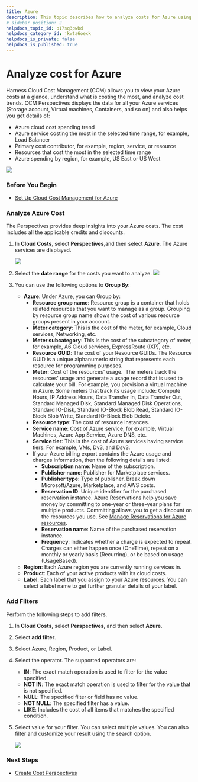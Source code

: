 ```yaml
---
title: Azure 
description: This topic describes how to analyze costs for Azure using Perspectives.
# sidebar_position: 2
helpdocs_topic_id: p17sq3pwbd
helpdocs_category_id: jkwta6oexk
helpdocs_is_private: false
helpdocs_is_published: true
---
```


# Analyze cost for Azure 

Harness Cloud Cost Management (CCM) allows you to view your Azure costs at a glance, understand what is costing the most, and analyze cost trends. CCM Perspectives displays the data for all your Azure services (Storage account, Virtual machines, Containers, and so on) and also helps you get details of:

* Azure cloud cost spending trend
* Azure service costing the most in the selected time range, for example, Load Balancer
* Primary cost contributor, for example, region, service, or resource
* Resources that cost the most in the selected time range
* Azure spending by region, for example, US East or US West

![](./static/analyze-cost-for-azure-17.png)

### Before You Begin

* [Set Up Cloud Cost Management for Azure](../../2-getting-started-ccm/4-set-up-cloud-cost-management/set-up-cost-visibility-for-azure.md)

### Analyze Azure Cost

The Perspectives provides deep insights into your Azure costs. The cost includes all the applicable credits and discounts.

1. In **Cloud Costs**, select **Perspectives**,and then select **Azure**. The Azure services are displayed.
   
     ![](./static/analyze-cost-for-azure-18.png)
2. Select the **date range** for the costs you want to analyze.
     ![](./static/analyze-cost-for-azure-19.png)

3. You can use the following options to **Group By**:
	* **Azure**: Under Azure, you can Group by:
		+ **Resource group name**: Resource group is a container that holds related resources that you want to manage as a group. Grouping by resource group name shows the cost of various resource groups present in your account.
		+ **Meter category**: This is the cost of the meter, for example, Cloud services, Networking, etc.
		+ **Meter subcategory**: This is the cost of the subcategory of meter, for example, A6 Cloud services, ExpressRoute (IXP), etc.
		+ **Resource GUID**: The cost of your Resource GUIDs. The Resource GUID is a unique alphanumeric string that represents each resource for programming purposes.
		+ **Meter**: Cost of the resources' usage.  The meters track the resources' usage and generate a usage record that is used to calculate your bill. For example, you provision a virtual machine in Azure. Some meters that track its usage include: Compute Hours, IP Address Hours, Data Transfer In, Data Transfer Out, Standard Managed Disk, Standard Managed Disk Operations, Standard IO-Disk, Standard IO-Block Blob Read, Standard IO-Block Blob Write, Standard IO-Block Blob Delete.
		+ **Resource type**: The cost of resource instances.
		+ **Service name**: Cost of Azure service, for example, Virtual Machines, Azure App Service, Azure DNS, etc.
		+ **Service tier**: This is the cost of Azure services having service tiers. For example, VMs, Dv3, and Dsv3.
		+ If your Azure billing export contains the Azure usage and charges information, then the following details are listed:
			- **Subscription name**: Name of the subscription.
			- **Publisher name**: Publisher for Marketplace services.
			- **Publisher type**: Type of publisher. Break down Microsoft/Azure, Marketplace, and AWS costs.
			- **Reservation ID**: Unique identifier for the purchased reservation instance. Azure Reservations help you save money by committing to one-year or three-year plans for multiple products. Committing allows you to get a discount on the resources you use. See [Manage Reservations for Azure resources](https://docs.microsoft.com/en-us/azure/cost-management-billing/reservations/manage-reserved-vm-instance).
			- **Reservation name**: Name of the purchased reservation instance.
			- **Frequency**: Indicates whether a charge is expected to repeat. Charges can either happen once (OneTime), repeat on a monthly or yearly basis (Recurring), or be based on usage (UsageBased).
	* **Region**: Each Azure region you are currently running services in.
	* **Product**: Each of your active products with its cloud costs.
	* **Label**: Each label that you assign to your Azure resources. You can select a label name to get further granular details of your label.

### Add Filters

Perform the following steps to add filters.

1. In **Cloud Costs**, select **Perspectives**, and then select **Azure**.
2. Select **add filter**. 
3. Select Azure, Region, Product, or Label.
4. Select the operator. The supported operators are:
	* **IN**: The exact match operation is used to filter for the value specified.
	* **NOT IN**: The exact match operation is used to filter for the value that is not specified.
	* **NULL**: The specified filter or field has no value.
	* **NOT NULL**: The specified filter has a value.
	* **LIKE**: Includes the cost of all items that matches the specified condition.
5. Select value for your filter. You can select multiple values. You can also filter and customize your result using the search option.
   
     ![](./static/analyze-cost-for-azure-21.png)

### Next Steps

* [Create Cost Perspectives](../1-ccm-perspectives/1-create-cost-perspectives.md)

